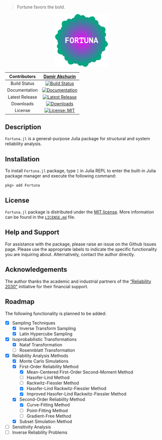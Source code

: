 > Fortune favors the bold.

<div align="center">
  <img src="assets/logo.svg" alt = "Logo" width="35%">

  | Contributors | [Damir Akchurin](https://scholar.google.com/citations?user=chYaDcIAAAAJ&hl=en) |
  | :---: | :---: |
  | Build Status | [![Build Status](https://github.com/AkchurinDA/Fortuna.jl/actions/workflows/CI.yml/badge.svg?branch=main)](https://github.com/AkchurinDA/Fortuna.jl/actions/workflows/CI.yml) |
  | Documentation | [![Documentation](https://img.shields.io/badge/Documentation-Stable-blue.svg)](https://AkchurinDA.github.io/Fortuna.jl/stable) |
  | Latest Release | [![Latest Release](https://juliahub.com/docs/Fortuna/version.svg)](https://github.com/AkchurinDA/Fortuna.jl/releases) |
  | Downloads | [![Downloads](https://shields.io/endpoint?url=https://pkgs.genieframework.com/api/v1/badge/Fortuna&label=Downloads)](https://pkgs.genieframework.com?packages=Fortuna) |
  | License | [![License: MIT](https://img.shields.io/badge/License-MIT-yellow.svg)](https://github.com/AkchurinDA/Fortuna.jl/blob/main/LICENSE.md) |
</div>

## Description

`Fortuna.jl` is a general-purpose Julia package for structural and system reliability analysis.

## Installation

To install `Fortuna.jl` package, type `]` in Julia REPL to enter the built-in Julia package manager and execute the following command:

```
pkg> add Fortuna
```

## License

`Fortuna.jl` package is distributed under the [MIT license](https://en.wikipedia.org/wiki/MIT_License). More information can be found in the [`LICENSE.md`](https://github.com/AkchurinDA/Fortuna.jl/blob/main/LICENSE.md) file.

## Help and Support

For assistance with the package, please raise an issue on the Github Issues page. Please use the appropriate labels to indicate the specific functionality you are inquiring about. Alternatively, contact the author directly.

## Acknowledgements

The author thanks the academic and industrial partners of the [“Reliability 2030”](https://cfsrc.org/2023/01/01/reliability-2030-design-of-steel-as-a-system/) initiative for their financial support.

## Roadmap

The following functionality is planned to be added:
- [x] Sampling Techniques
  - [x] Inverse Transform Sampling
  - [x] Latin Hypercube Sampling
- [x] Isoprobabilistic Transformations
  - [x] Nataf Transformation
  - [ ] Rosennblatt Transformation
- [x] Reliability Analysis Methods
  - [x] Monte Carlo Simulations
  - [x] First-Order Reliability Method
    - [x] Mean-Centered First-Order Second-Moment Method
    - [ ] Hasofer-Lind Method
    - [ ] Rackwitz-Fiessler Method
    - [x] Hasofer-Lind Rackwitz-Fiessler Method
    - [x] Improved Hasofer-Lind Rackwitz-Fiessler Method
  - [x] Second-Order Reliability Method
    - [x] Curve-Fitting Method
    - [ ] Point-Fitting Method
    - [ ] Gradient-Free Method
  - [x] Subset Simulation Method
- [ ] Sensitivity Analysis
- [ ] Inverse Reliability Problems